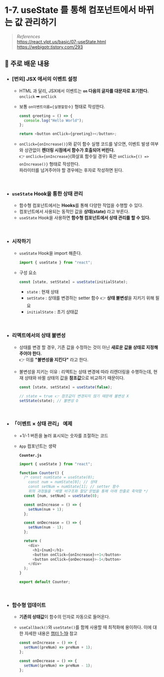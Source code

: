 # 1-7. useState 를 통해 컴포넌트에서 바뀌는 값 관리하기

> _References_ <br> https://react.vlpt.us/basic/07-useState.html <br> https://webigotr.tistory.com/293

## 📕 주로 배운 내용

- ### [번외] JSX 에서의 이벤트 설정

  - HTML 과 달리, JSX에서 이벤트는 **`on` 다음의 글자를 대문자로 표기한다.** <br> `onclick` ➡ `onClick`
  - 보통 `on이벤트이름={실행할함수}` 형태로 작성한다.

    ```javascript
    const greeting = () => {
      console.log("Hello World");
    };

    return <button onClick={greeting}></button>;
    ```

  - `onClick={onIncrease()}`와 같이 함수 실행 코드를 넣으면, 이벤트 발생 여부와 상관없이 **렌더링 시점에서 함수가 호출되어 버린다.** <br> 👉 `onClick={onIncrease}`(화살표 함수일 경우) 혹은 `onClick={() => onIncrease()}` 형태로 작성한다. <br> 파라미터를 넘겨주어야 할 경우에는 후자로 작성하면 된다.

<br>

- ### `useState` Hook을 통한 상태 관리

  - 함수형 컴포넌트에서는 **Hooks**를 통해 다양한 작업을 수행할 수 있다.
  - 컴포넌트에서 사용되는 동적인 값을 **상태(state)** 라고 부른다.
  - `useState` Hook을 사용하면 **함수형 컴포넌트에서 상태 관리를 할 수 있다.**

<br>

- ### 시작하기

  - `useState` Hook을 import 해준다.

    ```javascript
    import { useState } from "react";
    ```

  - 구성 요소

    ```javascript
    const [state, setState] = useState(initialState);
    ```

    - `state` : 현재 상태
    - `setState` : 상태를 변경하는 setter 함수 👉 **상태 불변성**을 지키기 위해 필요
    - `initialState` : 초기 상태값

<br>

- ### 리액트에서의 상태 불변성

  - 상태를 변경 할 경우, 기존 값을 수정하는 것이 아닌 **새로운 값을 상태로 지정해주어야 한다.** <br> 👉 이를 **"불변성을 지킨다"** 라고 한다.
  - 불변성을 지키는 이유 : 리액트는 상태 변경에 따라 리렌더링을 수행하는데, 현재 상태와 바뀔 상태의 값을 **참조값**으로 비교하기 때문이다.

    ```javascript
    const [state, setState] = useState(false);

    // state = true 👉 참조값이 변경되지 않기 때문에 불변성 X
    setState(state); // 불변성 O
    ```

<br>

- ### 「이벤트 × 상태 관리」 예제

  - +1/-1 버튼을 눌러 표시되는 숫자를 조절하는 코드
  - `App` 컴포넌트는 생략

    **`Counter.js`**

    ```javascript
    import { useState } from "react";

    function Counter() {
      /* const numState = useState(0);
        const num = numState[0]; // 상태
        const setNum = numState[1]; // setter 함수
        위의 과정들을 '배열 비구조화 할당'문법을 통해 아래 한줄로 축약함 */
      const [num, setNum] = useState(0);

      const onIncrease = () => {
        setNum(num + 1);
      };

      const onDecrease = () => {
        setNum(num - 1);
      };

      return (
        <div>
          <h1>{num}</h1>
          <button onClick={onIncrease}>+1</button>
          <button onClick={onDecrease}>-1</button>
        </div>
      );
    }

    export default Counter;
    ```

<br>

- ### 함수형 업데이트

  - **기존의 상태값**이 함수의 인자로 자동으로 들어온다.
  - `useCallback()`와 `useState()`를 함께 사용할 때 최적화에 용이하다. 이에 대한 자세한 내용은 <a href="https://github.com/uncyclocity/study_react/tree/main/1-19_react.memo">챕터 1-19</a> 참고

    ```javascript
    const onIncrease = () => {
      setNum((preNum) => preNum + 1);
    };

    const onDecrease = () => {
      setNum((preNum) => preNum - 1);
    };
    ```
